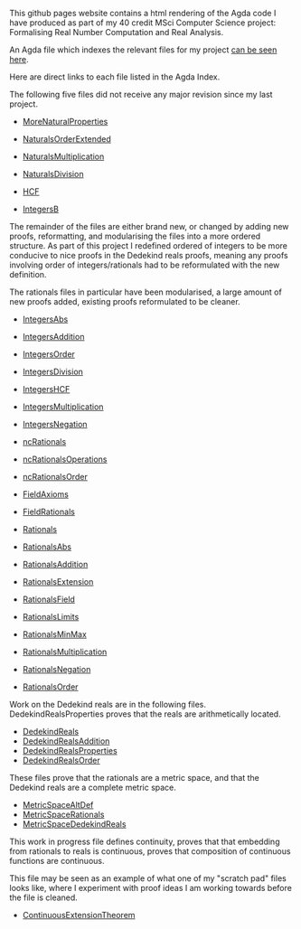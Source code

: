 This github pages website contains a html rendering of the Agda code I have produced as part of my 40 credit MSci Computer Science project: Formalising Real Number Computation and Real Analysis.

An Agda file which indexes the relevant files for my project [can be seen here](https://adsneap.github.io/Reals/AndrewIndex).

Here are direct links to each file listed in the Agda Index.

The following five files did not receive any major revision since my last project.

- [MoreNaturalProperties](https://adsneap.github.io/Reals/MoreNaturalProperties.html)
- [NaturalsOrderExtended](https://adsneap.github.io/Reals/NaturalsOrderExtended.html)
- [NaturalsMultiplication](https://adsneap.github.io/Reals/NaturalsMultiplication.html)
- [NaturalsDivision](https://adsneap.github.io/Reals/NaturalsDivision.html)
- [HCF](https://adsneap.github.io/Reals/HCF.html)

- [IntegersB](https://adsneap.github.io/Reals/IntegersB.html)

The remainder of the files are either brand new, or changed by adding new proofs, reformatting, and modularising the files into a more ordered structure. As part of this project I redefined ordered of integers to be more conducive to nice proofs in the Dedekind reals proofs, meaning any proofs involving order of integers/rationals had to be reformulated with the new definition.

The rationals files in particular have been modularised, a large amount of new proofs added, existing proofs reformulated to be cleaner.

- [IntegersAbs](https://adsneap.github.io/Reals/IntegersAbs.html)
- [IntegersAddition](https://adsneap.github.io/Reals/IntegersAddition.html)
- [IntegersOrder](https://adsneap.github.io/Reals/IntegersOrder.html)
- [IntegersDivision](https://adsneap.github.io/Reals/IntegersDivision.html)
- [IntegersHCF](https://adsneap.github.io/Reals/IntegersHCF.html)
- [IntegersMultiplication](https://adsneap.github.io/Reals/IntegersMultiplication.html)
- [IntegersNegation](https://adsneap.github.io/Reals/IntegersNegation.html)

- [ncRationals](https://adsneap.github.io/Reals/ncRationals.html)
- [ncRationalsOperations](https://adsneap.github.io/Reals/ncOperations.html)
- [ncRationalsOrder](https://adsneap.github.io/Reals/ncOrder.html)

- [FieldAxioms](https://adsneap.github.io/Reals/FieldAxioms.html)
- [FieldRationals](https://adsneap.github.io/Reals/FieldRationals.html)

- [Rationals](https://adsneap.github.io/Reals/Rationals.html)
- [RationalsAbs](https://adsneap.github.io/Reals/RationalsAbs.html)
- [RationalsAddition](https://adsneap.github.io/Reals/RationalsAddition.html)
- [RationalsExtension](https://adsneap.github.io/Reals/RationalsExtension.html)
- [RationalsField](https://adsneap.github.io/Reals/RationalsField.html)
- [RationalsLimits](https://adsneap.github.io/Reals/RationalsLimits.html)
- [RationalsMinMax](https://adsneap.github.io/Reals/RationalsMinMax.html)
- [RationalsMultiplication](https://adsneap.github.io/Reals/RationalsMultiplication.html)
- [RationalsNegation](https://adsneap.github.io/Reals/RationalsNegation.html)
- [RationalsOrder](https://adsneap.github.io/Reals/RationalsOrder.html)

Work on the Dedekind reals are in the following files. DedekindRealsProperties proves that the reals are arithmetically located.

- [DedekindReals](https://adsneap.github.io/Reals/DedekindReals.html)
- [DedekindRealsAddition](https://adsneap.github.io/Reals/DedekindRealsAddition.html)
- [DedekindRealsProperties](https://adsneap.github.io/Reals/DedekindRealsProperties.html)
- [DedekindRealsOrder](https://adsneap.github.io/Reals/DedekindRealsOrder.html)

These files prove that the rationals are a metric space, and that the Dedekind reals are a complete metric space.

- [MetricSpaceAltDef](https://adsneap.github.io/Reals/MetricSpaceAltDef.html)
- [MetricSpaceRationals](https://adsneap.github.io/Reals/MetricRationals.html)
- [MetricSpaceDedekindReals](https://adsneap.github.io/Reals/MetricSpaceDedekindReals.html)

This work in progress file defines continuity, proves that that embedding from rationals to reals is continuous, proves that composition of continuous functions are continuous.

This file may be seen as an example of what one of my "scratch pad" files looks like, where I experiment with proof ideas I am working towards before the file is cleaned. 

- [ContinuousExtensionTheorem](https://adsneap.github.io/Reals/ContinuousExtensionTheorem.html)



